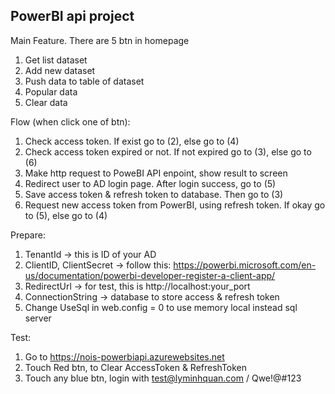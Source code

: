 PowerBI api project
----------

Main Feature. There are 5 btn in homepage
 1. Get list dataset
 2. Add new dataset
 3. Push data to table of dataset
 4. Popular data
 5. Clear data
 
Flow (when click one of btn):
 1. Check access token. If exist go to (2), else go to (4)
 2. Check access token expired or not. If not expired go to (3), else go to (6)
 3. Make http request to PoweBI API enpoint, show result to screen
 4. Redirect user to AD login page. After login success, go to (5)
 5. Save access token & refresh token to database. Then go to (3)
 6. Request new access token from PowerBI, using refresh token. If okay go to (5), else go to (4)
 
Prepare:
 1. TenantId -> this is ID of your AD
 2. ClientID, ClientSecret -> follow this: https://powerbi.microsoft.com/en-us/documentation/powerbi-developer-register-a-client-app/
 3. RedirectUrl -> for test, this is http://localhost:your_port
 4. ConnectionString -> database to store access & refresh token
 5. Change UseSql in web.config = 0 to use memory local instead sql server

Test:
 1. Go to https://nois-powerbiapi.azurewebsites.net
 2. Touch Red btn, to Clear AccessToken & RefreshToken
 3. Touch any blue btn, login with test@lyminhquan.com / Qwe!@#123
